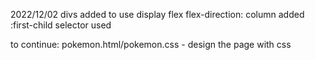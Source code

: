 2022/12/02
divs added to use display flex
flex-direction: column added
:first-child selector used

to continue:
pokemon.html/pokemon.css - design the page with css
